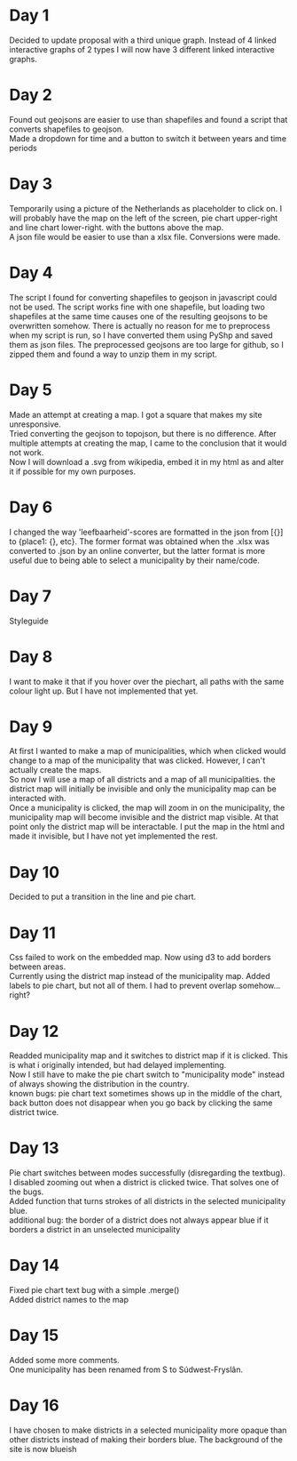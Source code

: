 # Day 1
Decided to update proposal with a third unique graph. Instead of 4 linked interactive graphs of 2 types I will now have 3 different linked interactive graphs.  

# Day 2
Found out geojsons are easier to use than shapefiles and found a script that converts shapefiles to geojson.  
Made a dropdown for time and a button to switch it between years and time periods

# Day 3
Temporarily using a picture of the Netherlands as placeholder to click on.
I will probably have the map on the left of the screen, pie chart upper-right and line chart lower-right. with the buttons above the map.  
A json file would be easier to use than a xlsx file. Conversions were made.

# Day 4
The script I found for converting shapefiles to geojson in javascript could not be used. The script works fine with one shapefile, but loading two shapefiles at the same time causes one of the resulting geojsons to be overwritten somehow. There is actually no reason for me to preprocess when my script is run, so I have converted them using PyShp and saved them as json files.
The preprocessed geojsons are too large for github, so I zipped them and found a way to unzip them in my script.

# Day 5
Made an attempt at creating a map. I got a square that makes my site unresponsive.  
Tried converting the geojson to topojson, but there is no difference. After multiple attempts at creating the map, I came to the conclusion that it would not work.  
Now I will download a .svg from wikipedia, embed it in my html as <object> and alter it if possible for my own purposes.

# Day 6
I changed the way 'leefbaarheid'-scores are formatted in the json from [{}] to {place1: {}, etc}. The former format was obtained when the .xlsx was converted to .json by an online converter, but the latter format is more useful due to being able to select a municipality by their name/code.  

# Day 7
Styleguide

# Day 8
I want to make it that if you hover over the piechart, all paths with the same colour light up. But I have not implemented that yet.

# Day 9
At first I wanted to make a map of municipalities, which when clicked would change to a map of the municipality that was clicked. However, I can't actually create the maps.  
So now I will use a map of all districts and a map of all municipalities. the district map will initially be invisible and only the municipality map can be interacted with.  
Once a municipality is clicked, the map will zoom in on the municipality, the municipality map will become invisible and the district map visible. At that point only the district map will be interactable. I put the map in the html and made it invisible, but I have not yet implemented the rest.

# Day 10
Decided to put a transition in the line and pie chart.

# Day 11
Css failed to work on the embedded map. Now using d3 to add borders between areas.  
Currently using the district map instead of the municipality map.
Added labels to pie chart, but not all of them. I had to prevent overlap somehow... right?

# Day 12
Readded municipality map and it switches to district map if it is clicked. This is what i originally intended, but had delayed implementing.  
Now I still have to make the pie chart switch to "municipality mode" instead of always showing the distribution in the country.  
known bugs: pie chart text sometimes shows up in the middle of the chart, back button does not disappear when you go back by clicking the same district twice.

# Day 13
Pie chart switches between modes successfully (disregarding the textbug).  
I disabled zooming out when a district is clicked twice. That solves one of the bugs.  
Added function that turns strokes of all districts in the selected municipality blue.  
additional bug: the border of a district does not always appear blue if it borders a district in an unselected municipality

# Day 14
Fixed pie chart text bug with a simple .merge()  
Added district names to the map

# Day 15
Added some more comments.  
One municipality has been renamed from S to Súdwest-Fryslân.

# Day 16
I have chosen to make districts in a selected municipality more opaque than other districts instead of making their borders blue.
The background of the site is now blueish
